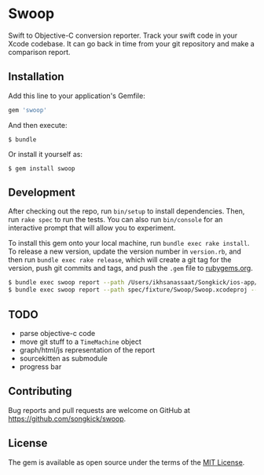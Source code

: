 # Swoop

Swift to Objective-C conversion reporter. Track your swift code in your Xcode codebase. It can go back in time from your git repository and make a comparison report.

## Installation

Add this line to your application's Gemfile:

```ruby
gem 'swoop'
```

And then execute:

    $ bundle

Or install it yourself as:

    $ gem install swoop

## Development

After checking out the repo, run `bin/setup` to install dependencies. Then, run `rake spec` to run the tests. You can also run `bin/console` for an interactive prompt that will allow you to experiment.

To install this gem onto your local machine, run `bundle exec rake install`. To release a new version, update the version number in `version.rb`, and then run `bundle exec rake release`, which will create a git tag for the version, push git commits and tags, and push the `.gem` file to [rubygems.org](https://rubygems.org).

```bash
$ bundle exec swoop report --path /Users/ikhsanassaat/Songkick/ios-app/Songkick/Songkick.xcodeproj --folder 'Classes/Models'
$ bundle exec swoop report --path spec/fixture/Swoop/Swoop.xcodeproj --folder 'Swoop/Model'
```

## TODO

* parse objective-c code
* move git stuff to a `TimeMachine` object
* graph/html/js representation of the report
* sourcekitten as submodule
* progress bar

## Contributing

Bug reports and pull requests are welcome on GitHub at https://github.com/songkick/swoop.


## License

The gem is available as open source under the terms of the [MIT License](http://opensource.org/licenses/MIT).
